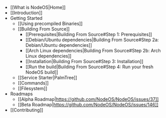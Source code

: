 - [[What is NodeOS|Home]]
- [[Introduction]]
- Getting Started
  - [[Using precompiled Binaries]]
  - [[Building From Source]]
    - [[Prerequisites|Building From Source#Step 1: Prerequisites]]
    - [[Debian/Ubuntu dependencies|Building From Source#Step 2a: Debian/Ubuntu dependencies]]
    - [[Arch Linux dependencies|Building From Source#Step 2b: Arch Linux dependencies]]
    - [[Installation|Building From Source#Step 3: Installation]]
    - [[Run the build|Building From Source#Step 4: Run your fresh NodeOS build]]
  - [[Service Starter|PalmTree]]
  - [[Commands]]
  - [[Filesystem]]
- Roadmaps
  - [[Alpha Roadmap|https://github.com/NodeOS/NodeOS/issues/37]]
  - [[Beta Roadmap|https://github.com/NodeOS/NodeOS/issues/146]]
- [[Contributing]]
